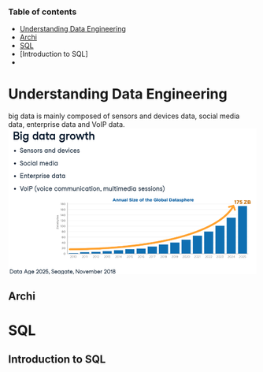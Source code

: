 ### Table of contents

- [Understanding Data Engineering](#understanding-data-engineering)
 - [Archi](#archi)
- [SQL](#sql)
 - [Introduction to SQL]
 - 



# Understanding Data Engineering

big data is mainly composed of sensors and devices data, social media data, enterprise data and VoIP data.
![big data growth](images/01_01.png)

## Archi

# SQL

## Introduction to SQL
